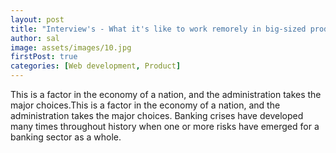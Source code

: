 ```yaml
---
layout: post
title: "Interview's - What it's like to work remorely in big-sized product development?"
author: sal
image: assets/images/10.jpg
firstPost: true
categories: [Web development, Product]
---
```


This is a factor in the economy of a nation, and the administration takes the major choices.This is a factor in the economy of a nation, and the administration takes the major choices. Banking crises have developed many times throughout history when one or more risks have emerged for a banking sector as a whole.
